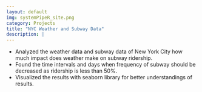 ```yaml
---
layout: default
img: systemPipeR_site.png
category: Projects
title: "NYC Weather and Subway Data"
description: |
---
```


* Analyzed the weather data and subway data of New York City how much impact does weather make on subway ridership.
* Found the time intervals and days when frequency of subway should be decreased as ridership is less than 50%.
* Visualized the results with seaborn library for better understandings of results.